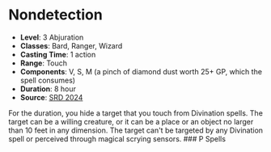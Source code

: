 # Nondetection

- **Level**: 3 Abjuration
- **Classes**: Bard, Ranger, Wizard
- **Casting Time**: 1 action
- **Range**: Touch
- **Components**: V, S, M (a pinch of diamond dust worth 25+ GP, which the spell consumes)
- **Duration**: 8 hour
- **Source**: [SRD 2024](../../../srds/SRD_2024.pdf)

For the duration, you hide a target that you touch from Divination spells. The target can be a willing creature, or it can be a place or an object no larger than 10 feet in any dimension. The target can't be targeted by any Divination spell or perceived through magical scrying sensors. ### P Spells

